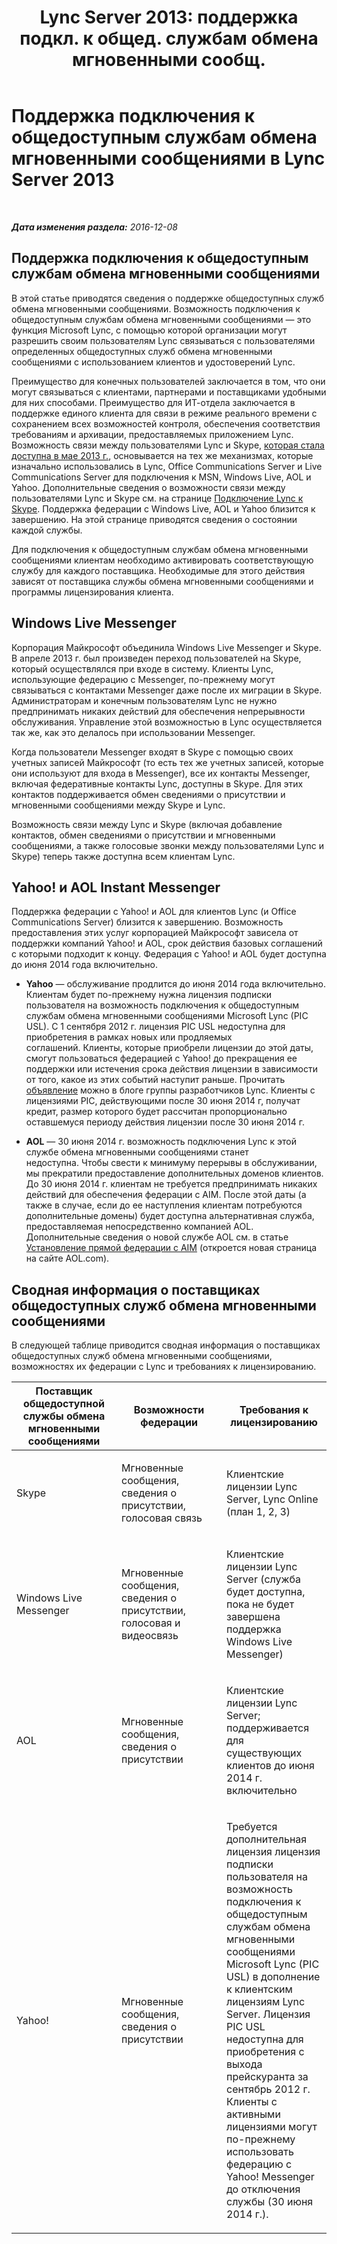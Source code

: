 ﻿---
title: "Lync Server 2013: поддержка подкл. к общед. службам обмена мгновенными сообщ."
TOCTitle: "Lync Server 2013: поддержка подкл. к общед. службам обмена мгновенными сообщ."
ms:assetid: 9c6eb500-647b-4ccd-a00e-2b8dd7c44a76
ms:mtpsurl: https://technet.microsoft.com/ru-ru/library/Dn458579(v=OCS.15)
ms:contentKeyID: 59373664
ms.date: 12/10/2016
mtps_version: v=OCS.15
ms.translationtype: HT
---

# Поддержка подключения к общедоступным службам обмена мгновенными сообщениями в Lync Server 2013

 

_**Дата изменения раздела:** 2016-12-08_

## Поддержка подключения к общедоступным службам обмена мгновенными сообщениями

В этой статье приводятся сведения о поддержке общедоступных служб обмена мгновенными сообщениями. Возможность подключения к общедоступным службам обмена мгновенными сообщениями — это функция Microsoft Lync, с помощью которой организации могут разрешить своим пользователям Lync связываться с пользователями определенных общедоступных служб обмена мгновенными сообщениями с использованием клиентов и удостоверений Lync.

Преимущество для конечных пользователей заключается в том, что они могут связываться с клиентами, партнерами и поставщиками удобными для них способами. Преимущество для ИТ-отдела заключается в поддержке единого клиента для связи в режиме реального времени с сохранением всех возможностей контроля, обеспечения соответствия требованиям и архивации, предоставляемых приложением Lync. Возможность связи между пользователями Lync и Skype, [которая стала доступна в мае 2013 г.](http://blogs.technet.com/b/lync/archive/2013/05/23/lync-skype-connectivity-available-today.aspx), основывается на тех же механизмах, которые изначально использовались в Lync, Office Communications Server и Live Communications Server для подключения к MSN, Windows Live, AOL и Yahoo. Дополнительные сведения о возможности связи между пользователями Lync и Skype см. на странице [Подключение Lync к Skype](http://office.microsoft.com/ru-ru/lync/lync-skype-connectivity-fx103789635.aspx). Поддержка федерации с Windows Live, AOL и Yahoo близится к завершению. На этой странице приводятся сведения о состоянии каждой службы.

Для подключения к общедоступным службам обмена мгновенными сообщениями клиентам необходимо активировать соответствующую службу для каждого поставщика. Необходимые для этого действия зависят от поставщика службы обмена мгновенными сообщениями и программы лицензирования клиента.

## Windows Live Messenger

Корпорация Майкрософт объединила Windows Live Messenger и Skype. В апреле 2013 г. был произведен переход пользователей на Skype, который осуществлялся при входе в систему. Клиенты Lync, использующие федерацию с Messenger, по-прежнему могут связываться с контактами Messenger даже после их миграции в Skype. Администраторам и конечным пользователям Lync не нужно предпринимать никаких действий для обеспечения непрерывности обслуживания. Управление этой возможностью в Lync осуществляется так же, как это делалось при использовании Messenger.

Когда пользователи Messenger входят в Skype с помощью своих учетных записей Майкрософт (то есть тех же учетных записей, которые они используют для входа в Messenger), все их контакты Messenger, включая федеративные контакты Lync, доступны в Skype. Для этих контактов поддерживается обмен сведениями о присутствии и мгновенными сообщениями между Skype и Lync.

Возможность связи между Lync и Skype (включая добавление контактов, обмен сведениями о присутствии и мгновенными сообщениями, а также голосовые звонки между пользователями Lync и Skype) теперь также доступна всем клиентам Lync.

## Yahoo\! и AOL Instant Messenger

Поддержка федерации с Yahoo\! и AOL для клиентов Lync (и Office Communications Server) близится к завершению. Возможность предоставления этих услуг корпорацией Майкрософт зависела от поддержки компаний Yahoo\! и AOL, срок действия базовых соглашений с которыми подходит к концу. Федерация с Yahoo\! и AOL будет доступна до июня 2014 года включительно.

  - **Yahoo** — обслуживание продлится до июня 2014 года включительно. Клиентам будет по-прежнему нужна лицензия подписки пользователя на возможность подключения к общедоступным службам обмена мгновенными сообщениями Microsoft Lync (PIC USL). С 1 сентября 2012 г. лицензия PIC USL недоступна для приобретения в рамках новых или продляемых соглашений. Клиенты, которые приобрели лицензии до этой даты, смогут пользоваться федерацией с Yahoo\! до прекращения ее поддержки или истечения срока действия лицензии в зависимости от того, какое из этих событий наступит раньше. Прочитать [объявление](http://blogs.technet.com/b/lync/archive/2012/11/26/lync-and-yahoo-federation-end-of-life.aspx) можно в блоге группы разработчиков Lync. Клиенты с лицензиями PIC, действующими после 30 июня 2014 г, получат кредит, размер которого будет рассчитан пропорционально оставшемуся периоду действия лицензии после 30 июня 2014 г.

  - **AOL** — 30 июня 2014 г. возможность подключения Lync к этой службе обмена мгновенными сообщениями станет недоступна. Чтобы свести к минимуму перерывы в обслуживании, мы прекратили предоставление дополнительных доменов клиентов. До 30 июня 2014 г. клиентам не требуется предпринимать никаких действий для обеспечения федерации с AIM. После этой даты (а также в случае, если до ее наступления клиентам потребуются дополнительные домены) будет доступна альтернативная служба, предоставляемая непосредственно компанией AOL. Дополнительные сведения о новой службе AOL см. в статье [Установление прямой федерации с AIM](http://aimenterprise.aol.com/pic.php) (откроется новая страница на сайте AOL.com).

## Сводная информация о поставщиках общедоступных служб обмена мгновенными сообщениями

В следующей таблице приводится сводная информация о поставщиках общедоступных служб обмена мгновенными сообщениями, возможностях их федерации с Lync и требованиях к лицензированию.


<table>
<colgroup>
<col style="width: 33%" />
<col style="width: 33%" />
<col style="width: 33%" />
</colgroup>
<thead>
<tr class="header">
<th>Поставщик общедоступной службы обмена мгновенными сообщениями</th>
<th>Возможности федерации</th>
<th>Требования к лицензированию</th>
</tr>
</thead>
<tbody>
<tr class="odd">
<td><p>Skype</p></td>
<td><p>Мгновенные сообщения, сведения о присутствии, голосовая связь</p></td>
<td><p>Клиентские лицензии Lync Server, Lync Online (план 1, 2, 3)</p></td>
</tr>
<tr class="even">
<td><p>Windows Live Messenger</p></td>
<td><p>Мгновенные сообщения, сведения о присутствии, голосовая и видеосвязь</p></td>
<td><p>Клиентские лицензии Lync Server (служба будет доступна, пока не будет завершена поддержка Windows Live Messenger)</p></td>
</tr>
<tr class="odd">
<td><p>AOL</p></td>
<td><p>Мгновенные сообщения, сведения о присутствии</p></td>
<td><p>Клиентские лицензии Lync Server; поддерживается для существующих клиентов до июня 2014 г. включительно</p></td>
</tr>
<tr class="even">
<td><p>Yahoo!</p></td>
<td><p>Мгновенные сообщения, сведения о присутствии</p></td>
<td><p>Требуется дополнительная лицензия лицензия подписки пользователя на возможность подключения к общедоступным службам обмена мгновенными сообщениями Microsoft Lync (PIC USL) в дополнение к клиентским лицензиям Lync Server. Лицензия PIC USL недоступна для приобретения с выхода прейскуранта за сентябрь 2012 г. Клиенты с активными лицензиями могут по-прежнему использовать федерацию с Yahoo! Messenger до отключения службы (30 июня 2014 г.).</p></td>
</tr>
</tbody>
</table>

